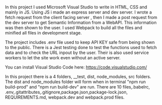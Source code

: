 In this project I used Microsoft Visual Studio to write in HTML, CSS and mainly in JS. Using JS i made an express server and dev server. I wrote a fetch
request from the client facing server , then I made a post request from the dev server to get Semantic Information from a WebAPI. This information was then 
shown to the user. I used Webpack to build all the files and minified all files in development stage.

The project includes .env file used to keep API KEY safe from being shown to the public. There is a Jest testing done to test the functions used to 
fetch data and to check the URL inpout by the user. Their is also used service workers to let the site work even without an active server.

You can install Visual Studio Code here: https://code.visualstudio.com/

In this project there is a 4 folders, __test, dist, node_modules, src folders. The dist and node_modules folder will form when in terminal
"npm run build-prod" and "npm run build-dev" are run. There are 10 files,.babelrc, .env,.gitattributes,.gitignore,package.json,package-lock.json,
REQUIREMENTS.md, webpack.dev and webpack.prod files.

